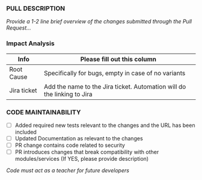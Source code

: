 ### PULL DESCRIPTION

_Provide a 1-2 line brief overview of the changes submitted through the Pull Request..._

### Impact Analysis

| Info        | Please fill out this column                                                            |
| ----------- | -------------------------------------------------------------------------------------- |
| Root Cause  | Specifically for bugs, empty in case of no variants                                    |
| Jira ticket | Add the name to the Jira ticket. Automation will do the linking to Jira |

### CODE MAINTAINABILITY

- [ ] Added required new tests relevant to the changes and the URL has been included
- [ ] Updated Documentation as relevant to the changes
- [ ] PR change contains code related to security
- [ ] PR introduces changes that break compatibility with other modules/services (If YES, please provide description)

_Code must act as a teacher for future developers_

